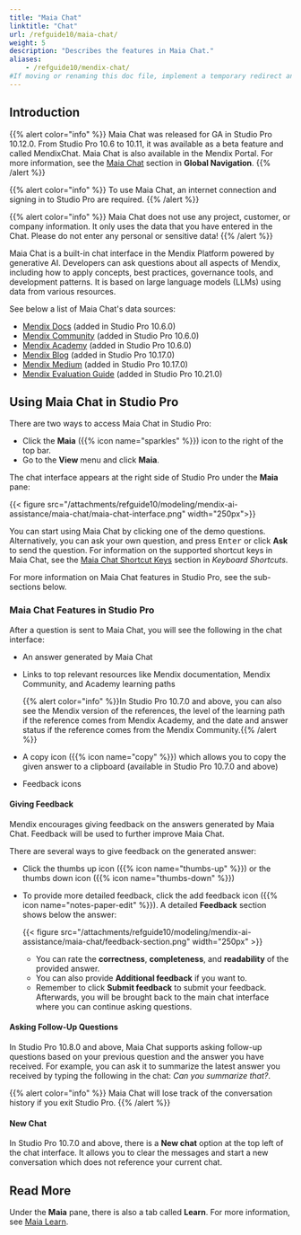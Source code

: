```yaml
---
title: "Maia Chat"
linktitle: "Chat"
url: /refguide10/maia-chat/
weight: 5
description: "Describes the features in Maia Chat."
aliases:
    - /refguide10/mendix-chat/
#If moving or renaming this doc file, implement a temporary redirect and let the respective team know they should update the URL in the product. See Mapping to Products for more details.
---
```


## Introduction

{{% alert color="info" %}}
Maia Chat was released for GA in Studio Pro 10.12.0. From Studio Pro 10.6 to 10.11, it was available as a beta feature and called MendixChat. Maia Chat is also available in the Mendix Portal. For more information, see the [Maia Chat](/developerportal/global-navigation/#maia-chat) section in **Global Navigation**.
{{% /alert %}}

{{% alert color="info" %}}
To use Maia Chat, an internet connection and signing in to Studio Pro are required.
{{% /alert %}}

{{% alert color="info" %}}
Maia Chat does not use any project, customer, or company information. It only uses the data that you have entered in the Chat. Please do not enter any personal or sensitive data!
{{% /alert %}}
 
Maia Chat is a built-in chat interface in the Mendix Platform powered by generative AI. Developers can ask questions about all aspects of Mendix, including how to apply concepts, best practices, governance tools, and development patterns. It is based on large language models (LLMs) using data from various resources. 

See below a list of Maia Chat's data sources:

* [Mendix Docs](/) (added in Studio Pro 10.6.0)
* [Mendix Community](https://community.mendix.com/) (added in Studio Pro 10.6.0)
* [Mendix Academy](https://academy.mendix.com/) (added in Studio Pro 10.6.0)
* [Mendix Blog](https://www.mendix.com/blog/) (added in Studio Pro 10.17.0)
* [Mendix Medium](https://medium.com/mendix) (added in Studio Pro 10.17.0)
* [Mendix Evaluation Guide](https://www.mendix.com/evaluation-guide/) (added in Studio Pro 10.21.0)
 
## Using Maia Chat in Studio Pro

There are two ways to access Maia Chat in Studio Pro:

* Click the **Maia** ({{% icon name="sparkles" %}}) icon to the right of the top bar.
* Go to the **View** menu and click **Maia**.

The chat interface appears at the right side of Studio Pro under the **Maia** pane:

{{< figure src="/attachments/refguide10/modeling/mendix-ai-assistance/maia-chat/maia-chat-interface.png" width="250px">}}

You can start using Maia Chat by clicking one of the demo questions. Alternatively, you can ask your own question, and press <kbd>Enter</kbd> or click **Ask** to send the question. For information on the supported shortcut keys in Maia Chat, see the [Maia Chat Shortcut Keys](/refguide10/keyboard-shortcuts/#maia-chat-shortcuts) section in *Keyboard Shortcuts*.

For more information on Maia Chat features in Studio Pro, see the sub-sections below.

### Maia Chat Features in Studio Pro

After a question is sent to Maia Chat, you will see the following in the chat interface:

* An answer generated by Maia Chat
* Links to top relevant resources like Mendix documentation, Mendix Community, and Academy learning paths

    {{% alert color="info" %}}In Studio Pro 10.7.0 and above, you can also see the Mendix version of the references, the level of the learning path if the reference comes from Mendix Academy, and the date and answer status if the reference comes from the Mendix Community.{{% /alert %}}

* A copy icon ({{% icon name="copy" %}}) which allows you to copy the given answer to a clipboard (available in Studio Pro 10.7.0 and above)
* Feedback icons

#### Giving Feedback

Mendix encourages giving feedback on the answers generated by Maia Chat. Feedback will be used to further improve Maia Chat.

There are several ways to give feedback on the generated answer:

* Click the thumbs up icon ({{% icon name="thumbs-up" %}}) or the thumbs down icon ({{% icon name="thumbs-down" %}})
* To provide more detailed feedback, click the add feedback icon ({{% icon name="notes-paper-edit" %}}). A detailed **Feedback** section shows below the answer:

    {{< figure src="/attachments/refguide10/modeling/mendix-ai-assistance/maia-chat/feedback-section.png" width="250px" >}}

    * You can rate the **correctness**, **completeness**, and **readability** of the provided answer.
    * You can also provide **Additional feedback** if you want to.
    * Remember to click **Submit feedback** to submit your feedback. Afterwards, you will be brought back to the main chat interface where you can continue asking questions.

#### Asking Follow-Up Questions

In Studio Pro 10.8.0 and above, Maia Chat supports asking follow-up questions based on your previous question and the answer you have received. For example, you can ask it to summarize the latest answer you received by typing the following in the chat: *Can you summarize that?*.

{{% alert color="info" %}}
Maia Chat will lose track of the conversation history if you exit Studio Pro.
{{% /alert %}}

#### New Chat

In Studio Pro 10.7.0 and above, there is a **New chat** option at the top left of the chat interface. It allows you to clear the messages and start a new conversation which does not reference your current chat.
 
## Read More

Under the **Maia** pane, there is also a tab called **Learn**. For more information, see [Maia Learn](/refguide10/maia-learn/).
